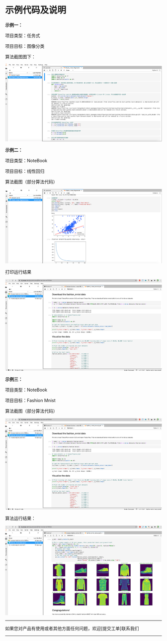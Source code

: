 # 示例代码及说明

**示例一：**

项目类型：任务式

项目目标：图像分类

算法截图图下：

![](../../../../image/AI-and-Machine-Learning/NeuFoundry/images/sample/sample-001.png) 

**示例二：**

项目类型：NoteBook

项目目标：线性回归

算法截图（部分算法代码）

![](../../../../image/AI-and-Machine-Learning/NeuFoundry/images/sample/sample-002.png) 
 
打印运行结果

![](../../../../image/AI-and-Machine-Learning/NeuFoundry/images/sample/sample-003.png) 
 
**示例三：**

项目类型：NoteBook

项目目标：Fashion Mnist

算法截图（部分算法代码）

![](../../../../image/AI-and-Machine-Learning/NeuFoundry/images/sample/sample-004.png) 
 
算法运行结果：

![](../../../../image/AI-and-Machine-Learning/NeuFoundry/images/sample/sample-005.png) 


---

如果您对产品有使用或者其他方面任何问题，欢迎[提交工单]联系我们

---
